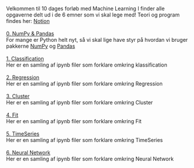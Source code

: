 Velkommen til 10 dages forløb med Machine Learning
I finder alle opgaverne delt ud i de 6 emner som vi skal lege med!
Teori og program findes her: [Notion](https://mercantec.notion.site/Machine-Learning-e89a2baf0d414172b13d07465366482e?pvs=4) <br> <br>
[0. NumPy & Pandas](https://github.com/MAGS-Template/MachineLearning/tree/main/0.%20NumPy%20%26%20Pandas)<br>
For mange er Python helt nyt, så vi skal lige have styr på hvordan vi bruger pakkerne [NumPy](https://mercantec.notion.site/NumPy-43c1df607f734e688a6e9c266db871a9?pvs=4) og [Pandas](https://mercantec.notion.site/Pandas-222dfee0191e41789aea456f3ecdd71c?pvs=4) <br><br>
[1. Classification](https://github.com/MAGS-Template/MachineLearning/tree/main/1.%20Classification) <br>
Her er en samling af ipynb filer som forklare omkring klassification<br><br>
[2. Regression](https://github.com/MAGS-Template/MachineLearning/tree/main/2.%20Regression) <br>
Her er en samling af ipynb filer som forklare omkring Regression<br><br>
[3. Cluster](https://github.com/MAGS-Template/MachineLearning/tree/main/3.%20Cluster) <br>
Her er en samling af ipynb filer som forklare omkring Cluster<br><br>
[4. Fit](https://github.com/MAGS-Template/MachineLearning/tree/main/4.%20Fit) <br>
Her er en samling af ipynb filer som forklare omkring Fit<br><br>
[5. TimeSeries](https://github.com/MAGS-Template/MachineLearning/tree/main/5.%20TimeSeries) <br>
Her er en samling af ipynb filer som forklare omkring TimeSeries<br><br>
[6. Neural Network](https://github.com/MAGS-Template/MachineLearning/tree/main/6.%20Neural%20Network) <br>
Her er en samling af ipynb filer som forklare omkring  Neural Network<br>
